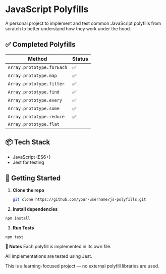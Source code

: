 # JavaScript Polyfills

A personal project to implement and test common JavaScript polyfills from scratch to better understand how they work under the hood.

## ✅ Completed Polyfills

| Method                    | Status |
| ------------------------- | ------ |
| `Array.prototype.forEach` | ✅     |
| `Array.prototype.map`     | ✅     |
| `Array.prototype.filter`  | ✅     |
| `Array.prototype.find`    | ✅     |
| `Array.prototype.every`   | ✅     |
| `Array.prototype.some`    | ✅     |
| `Array.prototype.reduce`  | ✅     |
| `Array.prototype.flat`    |        |

## 📦 Tech Stack

- JavaScript (ES6+)
- Jest for testing

## 🚀 Getting Started

1. **Clone the repo**

   ```bash
   git clone https://github.com/your-username/js-polyfills.git
   ```

2. **Install dependencies**

```
npm install
```

3. **Run Tests**

```
npm test
```

**📝 Notes**
Each polyfill is implemented in its own file.

All implementations are tested using Jest.

This is a learning-focused project — no external polyfill libraries are used.
